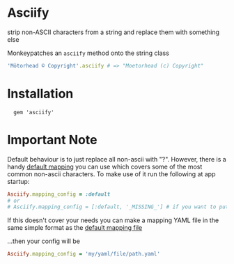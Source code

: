 # Asciify
strip non-ASCII characters from a string and replace them with something else

Monkeypatches an `asciify` method onto the string class

```ruby
'Mötorhead © Copyright'.asciify # => "Moetorhead (c) Copyright"
```
# Installation
```
  gem 'asciify'
```

# Important Note
Default behaviour is to just replace all non-ascii with "?". However, there is a handy [default mapping](https://github.com/levinalex/asciify/blob/master/lib/mappings/default.yaml) you can use which covers some of the most common non-ascii characters.
To make use of it run the following at app startup:

```ruby
Asciify.mapping_config = :default
# or
# Asciify.mapping_config = [:default, '_MISSING_'] # if you want to put something else instead of '?' when mapping is not present
```

If this doesn't cover your needs you can make a mapping YAML file in the same simple format as the [default mapping file](https://github.com/levinalex/asciify/blob/master/lib/mappings/default.yaml)

...then your config will be
```ruby
Asciify.mapping_config = 'my/yaml/file/path.yaml'
```
